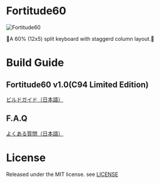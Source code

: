 # Fortitude60

![Fortitude60](https://i.imgur.com/Tbznwgg.jpg)

👊A 60% (12x5) split keyboard with staggerd column layout.👊

# Build Guide

## Fortitude60 v1.0(C94 Limited Edition)
[ビルドガイド（日本語）](Documents/buildguide_jp_v1.0.md)

## F.A.Q
[よくある質問（日本語）](Documents/faq_jp.md)

# License

Released under the MIT license. see [LICENSE](https://github.com/Pekaso/fortitude60/blob/master/LICENSE)